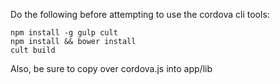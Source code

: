 Do the following before attempting to use the cordova cli tools:

    npm install -g gulp cult
    npm install && bower install
    cult build

Also, be sure to copy over cordova.js into app/lib
